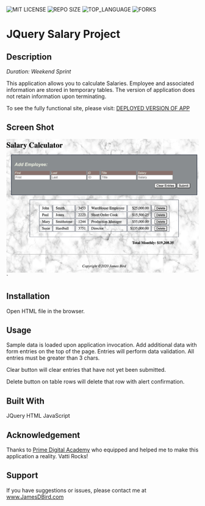 ![MIT LICENSE](https://img.shields.io/github/license/jbird55044/jquery-salary-calculator.svg?style=flat-square)
![REPO SIZE](https://img.shields.io/github/repo-size/jbird55044/jquery-salary-calculator.svg?style=flat-square)
![TOP_LANGUAGE](https://img.shields.io/github/languages/top/jbird55044/jquery-salary-calculator.svg?style=flat-square)
![FORKS](https://img.shields.io/github/forks/jbird55044/jquery-salary-calculator.svg?style=social)

# JQuery Salary Project

## Description

_Duration: Weekend Sprint_

This application allows you to calculate Salaries.  Employee and associated information are stored in temporary tables.  The version of application does not retain information upon terminating. 

To see the fully functional site, please visit: [DEPLOYED VERSION OF APP](https://www.JamesDBird.me)

## Screen Shot

![SCREEN_SHOT](media/Sample_Screen_Shot.png)`



## Installation

Open HTML file in the browser.

## Usage
Sample data is loaded upon application invocation.   Add additional data with form entries on the top of the page.   Entries will perform data validation.  All entries must be greater than 3 chars.

Clear button will clear entries that have not yet been submitted.

Delete button on table rows will delete that row with alert confirmation.


## Built With

JQuery
HTML
JavaScript


## Acknowledgement
Thanks to [Prime Digital Academy](www.primeacademy.io) who equipped and helped me to make this application a reality.  Vatti Rocks!

## Support
If you have suggestions or issues, please contact me at www.JamesDBird.com